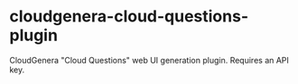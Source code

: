 # cloudgenera-cloud-questions-plugin
CloudGenera "Cloud Questions" web UI generation plugin. Requires an API key.
